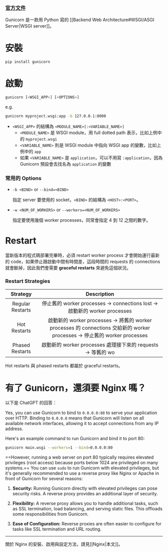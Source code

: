 ### [官方文件](https://docs.gunicorn.org/en/stable/index.html)

Gunicorn 是一款用 Python 寫的 [[Backend Web Architecture#WSGI/ASGI Server|WSGI server]]。

# 安裝

```bash
pip install gunicorn
```

# 啟動

```sh
gunicorn [<WSGI_APP>] [<OPTIONS>]
```

e.g.

```bash
gunicorn myproject.wsgi:app -b 127.0.0.1:8000
```

- `<WSGI_APP>` 的結構為 `<MODULE_NAME>[:<VARIABLE_NAME>]`
    - `<MODULE_NAME>` 是 WSGI module，用 full dotted path 表示，比如上例中的 `myproject.wsgi`
    - `<VARIABLE_NAME>` 則是 WSGI module 中指向 WSGI app 的變數，比如上例中的 `app`
    - 如果 `<VARIABLE_NAME>` 是 `application`，可以不用寫 `:application`，因為 Gunicorn 預設會去找名為 `application` 的變數

### 常用的 Options

- `-b <BIND>` or `--bind=<BIND>`

    指定 server 要使用的 socket，`<BIND>` 的結構為 `<HOST>:<PORT>`。

- `-w <NUM_OF_WORKERS>` or `--workers=<NUM_OF_WORKERS>`

    指定要使用幾個 worker processes，同常會指定 4 到 12 之間的數字。

# Restart

當新版本的程式碼部署完畢時，必須 restart worker process 才會開始運行最新的 code，如果停止跟啟動中間有時間差，這段時間的 requests 的 connections 就會斷掉，因此我們會需要 **graceful restarts** 來避免這個狀況。

### Restart Strategies

|Strategy|Description|
|:-:|:-:|
|Regular Restarts|停止舊的 worker processes → connections lost → 啟動新的 worker processes|
|Hot Restarts|啟動新的 worker processes → 將舊的 worker processes 的 connections 交給新的 worker processes → 停止舊的 worker processes|
|Phased Restarts|啟動新的 worker processes 處理接下來的 requests → 等舊的 wo|rker processes 處理完所有既有的 requests → 停止舊的 worker processes

Hot restarts 與 phased restarts 都屬於 graceful restarts。

# 有了 Gunicorn，還須要 Nginx 嗎？

以下是 ChatGPT 的回答：

Yes, you can use Gunicorn to bind to `0.0.0.0:80` to serve your application over HTTP. Binding to `0.0.0.0` means that Gunicorn will listen on all available network interfaces, allowing it to accept connections from any IP address.

Here's an example command to run Gunicorn and bind it to port 80:

```bash
gunicorn main.wsgi --workers=1 --bind=0.0.0.0:80
```

==However, running a web server on port 80 typically requires elevated privileges (root access) because ports below 1024 are privileged on many systems.== You can use `sudo` to run Gunicorn with elevated privileges, but it's generally recommended to use a reverse proxy like Nginx or Apache in front of Gunicorn for several reasons:

1. **Security:** Running Gunicorn directly with elevated privileges can pose security risks. A reverse proxy provides an additional layer of security.

2. **Flexibility:** A reverse proxy allows you to handle additional tasks, such as SSL termination, load balancing, and serving static files. This offloads some responsibilities from Gunicorn.

3. **Ease of Configuration:** Reverse proxies are often easier to configure for tasks like SSL termination and URL routing.

---

關於 Nginx 的安裝、啟用與設定方法，請見[[Nginx|本文]]。
